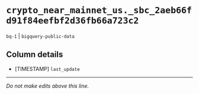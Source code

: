# `crypto_near_mainnet_us._sbc_2aeb66fd91f84eefbf2d36fb66a723c2`
`bq-1` | `bigquery-public-data`

## Column details
* [TIMESTAMP] `last_update`

-------------------------------------------------------------------------------
*Do not make edits above this line.*
